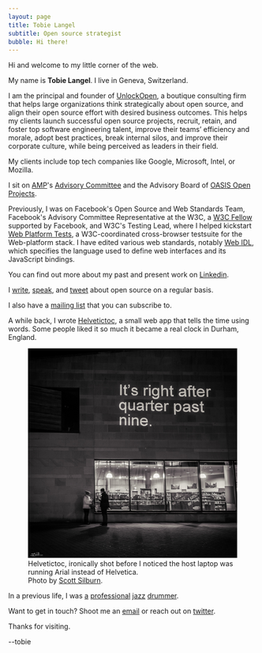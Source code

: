 ```yaml
---
layout: page
title: Tobie Langel
subtitle: Open source strategist
bubble: Hi there!
---
```


Hi and welcome to my little corner of the web.

My name is **Tobie Langel**. I live in Geneva, Switzerland.

I am the principal and founder of [UnlockOpen](https://unlockopen.com),
a boutique consulting firm
that helps large organizations think strategically about open source,
and align their open source effort with desired business outcomes.
This helps my clients
launch successful open source projects,
recruit, retain, and foster top software engineering talent,
improve their teams’ efficiency and morale,
adopt best practices,
break internal silos,
and improve their corporate culture,
while being perceived as leaders in their field.

My clients include top tech companies like Google, Microsoft, Intel, or Mozilla.

I sit on [AMP](https://www.ampproject.org/)'s [Advisory Committee](https://github.com/ampproject/meta-ac) and
the Advisory Board of [OASIS Open Projects](https://oasis-open-projects.org/).

Previously, I was on Facebook's Open Source and Web Standards Team,
Facebook's Advisory Committee Representative at the W3C,
a [W3C Fellow](https://www.w3.org/Consortium/Recruitment/Fellows) supported by Facebook,
and W3C's Testing Lead,
where I helped kickstart [Web Platform Tests](https://github.com/web-platform-tests/wpt),
a W3C-coordinated cross-browser testsuite for the Web-platform stack.
I have edited various web standards,
notably [Web IDL](http://heycam.github.io/webidl/),
which specifies the language used to define web interfaces 
and its JavaScript bindings.

You can find out more about my past and present work on [Linkedin](https://ch.linkedin.com/in/tobielangel).

I [write](https://medium.com/@tobie),
[speak](https://speaking.unlockopen.com/), and
[tweet](https://twitter.com/tobie) about open source on a regular basis.

I also have a [mailing list](https://pages.convertkit.com/e4ed189bbd/af199f5836) that you can subscribe to.

A while back, I wrote [Helvetictoc](http://www.helvetictoc.com),
a small web app that tells the time using words.
Some people liked it so much it became a real clock in Durham, England.

<figure>
    <img alt="Helvetictoc displayed in Durham, England at night." src="/images/helvetictoc.jpg" />
    <figcaption>
    Helvetictoc, ironically shot before
    I noticed the host laptop was running Arial instead of Helvetica.<br>
    Photo by <a href="http://internalreflections.co.uk/">Scott Silburn</a>.
    </figcaption>
</figure>

In a previous life, I was
[a](https://itunes.apple.com/album/estrella-del-norte/id253428236)
[professional](https://itunes.apple.com/album/undividualism/id467494413)
[jazz](https://itunes.apple.com/album/world-jazz-sound-la-longue/id555064703)
[drummer](https://itunes.apple.com/album/why/id444915377).

Want to get in touch? Shoot me an [email](mailto:tobie@unlockopen.com) or reach out on [twitter](https://twitter.com/tobie).

Thanks for visiting.

\--tobie

